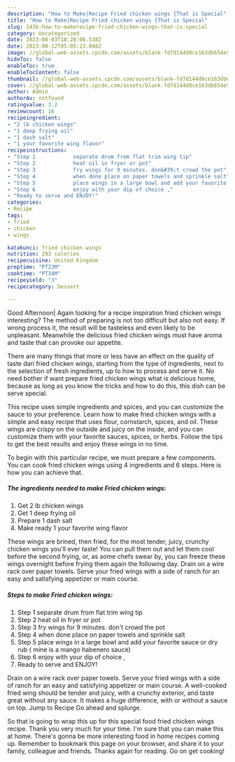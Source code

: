```yaml
---
description: "How to Make|Recipe Fried chicken wings {That is Special"
title: "How to Make|Recipe Fried chicken wings {That is Special"
slug: 1436-how-to-makerecipe-fried-chicken-wings-that-is-special
category: Uncategorized
date: 2023-08-03T18:28:08.538Z
date: 2023-08-12T05:05:23.048Z
image: //global-web-assets.cpcdn.com/assets/blank-fd7d144d8ce163db654e5a02c40b08a2775adb7897d16e4062681dc7e1b2800f.png
hideToc: false
enableToc: true
enableTocContent: false
thumbnail: //global-web-assets.cpcdn.com/assets/blank-fd7d144d8ce163db654e5a02c40b08a2775adb7897d16e4062681dc7e1b2800f.png
cover: //global-web-assets.cpcdn.com/assets/blank-fd7d144d8ce163db654e5a02c40b08a2775adb7897d16e4062681dc7e1b2800f.png
author: Admin
authorAv: notfound
ratingvalue: 3.2
reviewcount: 16
recipeingredient:
- "2 lb chicken wings"
- "1 deep frying oil"
- "1 dash salt"
- "1 your favorite wing flavor"
recipeinstructions:
- "Step 1            separate drum from flat trim wing tip"
- "Step 2            heat oil in fryer or pot"
- "Step 3            fry wings for 9 minutes. don&#39;t crowd the pot"
- "Step 4            when done place on paper towels and sprinkle salt"
- "Step 5            place wings in a large bowl and add your favorite sauce or dry rub ( mine is a mango habenero sauce)"
- "Step 6            enjoy with your dip of choice ,"
- "Ready to serve and ENJOY!"
categories:
- Recipe
tags:
- fried
- chicken
- wings

katakunci: fried chicken wings 
nutrition: 293 calories
recipecuisine: United Kingdom
preptime: "PT23M"
cooktime: "PT34M"
recipeyield: "3"
recipecategory: Dessert

---
```



Good Afternoon| Again looking for a recipe inspiration fried chicken wings interesting? The method of preparing is not too difficult but also not easy. If wrong process it, the result will be tasteless and even likely to be unpleasant. Meanwhile the delicious fried chicken wings must have aroma and taste that can provoke our appetite.






There are many things that more or less have an effect on the quality of taste dari fried chicken wings, starting from the type of ingredients, next to the selection of fresh ingredients, up to how to process and serve it. No need bother if want prepare fried chicken wings what is delicious home, because as long as you know the tricks and how to do this, this dish can be serve  special.


This recipe uses simple ingredients and spices, and you can customize the sauce to your preference. Learn how to make fried chicken wings with a simple and easy recipe that uses flour, cornstarch, spices, and oil. These wings are crispy on the outside and juicy on the inside, and you can customize them with your favorite sauces, spices, or herbs. Follow the tips to get the best results and enjoy these wings in no time.


To begin with this particular recipe, we must prepare a few components. You can cook fried chicken wings using 4 ingredients and 6 steps. Here is how you can achieve that.

<!--inarticleads1-->

##### The ingredients needed to make Fried chicken wings:

1. Get 2 lb chicken wings
1. Get 1 deep frying oil
1. Prepare 1 dash salt
1. Make ready 1 your favorite wing flavor


These wings are brined, then fried, for the most tender, juicy, crunchy chicken wings you&#39;ll ever taste! You can pull them out and let them cool before the second frying, or, as some chefs swear by, you can freeze these wings overnight before frying them again the following day. Drain on a wire rack over paper towels. Serve your fried wings with a side of ranch for an easy and satisfying appetizer or main course. 

<!--inarticleads2-->

##### Steps to make Fried chicken wings:

1. Step 1            separate drum from flat trim wing tip
1. Step 2            heat oil in fryer or pot
1. Step 3            fry wings for 9 minutes. don&#39;t crowd the pot
1. Step 4            when done place on paper towels and sprinkle salt
1. Step 5            place wings in a large bowl and add your favorite sauce or dry rub ( mine is a mango habenero sauce)
1. Step 6            enjoy with your dip of choice ,
1. Ready to serve and ENJOY!

Drain on a wire rack over paper towels. Serve your fried wings with a side of ranch for an easy and satisfying appetizer or main course. A well-cooked fried wing should be tender and juicy, with a crunchy exterior, and taste great without any sauce. It makes a huge difference, with or without a sauce on top. Jump to Recipe Go ahead and splurge. 

So that is going to wrap this up for this special food fried chicken wings recipe. Thank you very much for your time. I'm sure that you can make this at home. There's gonna be more interesting food in home recipes coming up. Remember to bookmark this page on your browser, and share it to your family, colleague and friends. Thanks again for reading. Go on get cooking!
